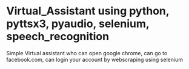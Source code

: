 # Virtual_Assistant using python, pyttsx3, pyaudio, selenium, speech_recognition

  Simple Virtual assistant who can open google chrome, can go to facebook.com, can login your account by webscraping using selenium

